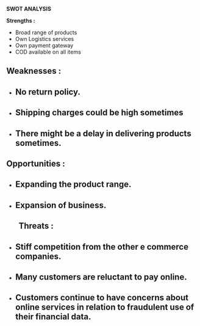 ﻿**SWOT ANALYSIS**

**Strengths  :**

- Broad range of products
- Own Logistics services
- Own payment gateway
- COD available on all items

## **Weaknesses :**
- ## No return policy.
- ## Shipping charges could be high sometimes
- ## There might be a delay in delivering products sometimes.
## **Opportunities :**
- ## Expanding the product range.
- ## Expansion of business.
## 
## `   `**Threats  :**
- ## Stiff competition from the other e commerce companies.
- ## Many customers are reluctant to pay online.
- ## Customers continue to have concerns about online services in relation to fraudulent use of their financial data.
##
##




